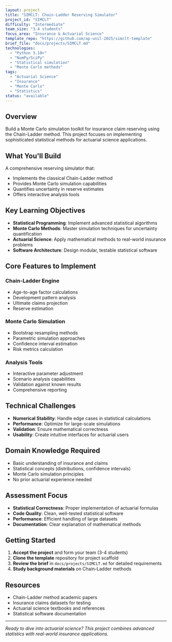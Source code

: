 ```yaml
---
layout: project
title: "SIMCLT: Chain-Ladder Reserving Simulator"
project_id: "SIMCLT"
difficulty: "Intermediate"
team_size: "3-4 students"
focus_area: "Insurance & Actuarial Science"
template_repo: "https://github.com/ap-unil-2025/simclt-template"
brief_file: "docs/projects/SIMCLT.md"
technologies:
  - "Python 3.10+"
  - "NumPy/SciPy"
  - "Statistical simulation"
  - "Monte Carlo methods"
tags:
  - "Actuarial Science"
  - "Insurance"
  - "Monte Carlo"
  - "Statistics"
status: "available"
---
```


## Overview

Build a Monte Carlo simulation toolkit for insurance claim reserving using the Chain-Ladder method. This project focuses on implementing sophisticated statistical methods for actuarial science applications.

## What You'll Build

A comprehensive reserving simulator that:
- Implements the classical Chain-Ladder method
- Provides Monte Carlo simulation capabilities
- Quantifies uncertainty in reserve estimates
- Offers interactive analysis tools

## Key Learning Objectives

- **Statistical Programming**: Implement advanced statistical algorithms
- **Monte Carlo Methods**: Master simulation techniques for uncertainty quantification
- **Actuarial Science**: Apply mathematical methods to real-world insurance problems
- **Software Architecture**: Design modular, testable statistical software

## Core Features to Implement

### Chain-Ladder Engine
- Age-to-age factor calculations
- Development pattern analysis
- Ultimate claims projection
- Reserve estimation

### Monte Carlo Simulation
- Bootstrap resampling methods
- Parametric simulation approaches
- Confidence interval estimation
- Risk metrics calculation

### Analysis Tools
- Interactive parameter adjustment
- Scenario analysis capabilities
- Validation against known results
- Comprehensive reporting

## Technical Challenges

- **Numerical Stability**: Handle edge cases in statistical calculations
- **Performance**: Optimize for large-scale simulations
- **Validation**: Ensure mathematical correctness
- **Usability**: Create intuitive interfaces for actuarial users

## Domain Knowledge Required

- Basic understanding of insurance and claims
- Statistical concepts (distributions, confidence intervals)
- Monte Carlo simulation principles
- No prior actuarial experience needed

## Assessment Focus

- **Statistical Correctness**: Proper implementation of actuarial formulas
- **Code Quality**: Clean, well-tested statistical software
- **Performance**: Efficient handling of large datasets
- **Documentation**: Clear explanation of mathematical methods

## Getting Started

1. **Accept the project** and form your team (3-4 students)
2. **Clone the template** repository for project scaffold
3. **Review the brief** in `docs/projects/SIMCLT.md` for detailed requirements
4. **Study background materials** on Chain-Ladder methods

## Resources

- Chain-Ladder method academic papers
- Insurance claims datasets for testing
- Actuarial science textbooks and references
- Statistical software documentation

---

*Ready to dive into actuarial science? This project combines advanced statistics with real-world insurance applications.*